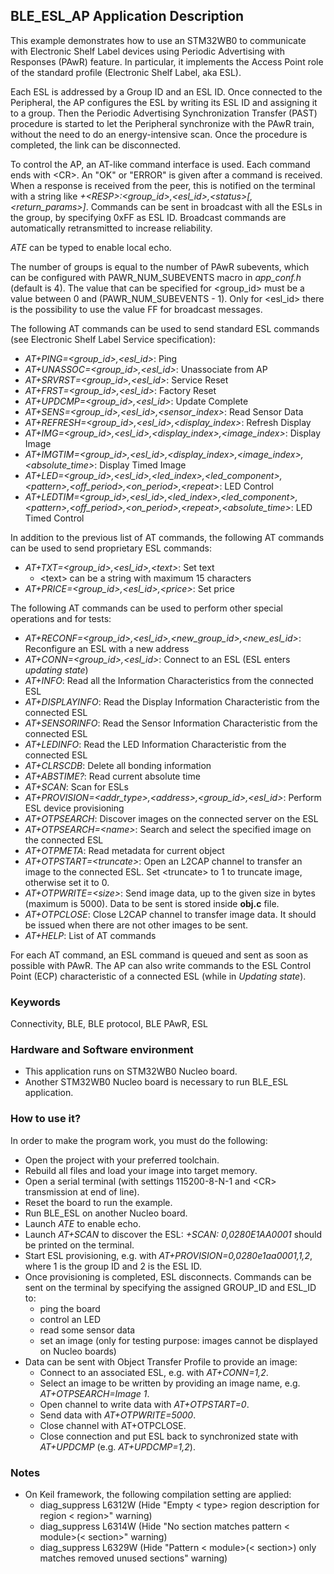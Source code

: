 ## __BLE_ESL_AP Application Description__

This example demonstrates how to use an STM32WB0 to communicate with Electronic Shelf Label devices using Periodic Advertising with Responses (PAwR) feature. 
In particular, it implements the Access Point role of the standard profile (Electronic Shelf Label, aka ESL).

Each ESL is addressed by a Group ID and an ESL ID. Once connected to the Peripheral, the AP configures the ESL by writing its ESL ID and assigning it to a group. Then the Periodic Advertising Synchronization Transfer (PAST) procedure is started to let the Peripheral synchronize with the PAwR train, without the need to do an energy-intensive scan.
Once the procedure is completed, the link can be disconnected.

To control the AP, an AT-like command interface is used.
Each command ends with \<CR\>. 
An "OK" or "ERROR" is given after a command is received. When a response is received from the peer, this is notified on the terminal with a string like 
*+\<RESP\>:\<group_id\>,\<esl_id\>,\<status\>\[,\<return_params\>\]*. 
Commands can be sent in broadcast with all the ESLs in the group, by specifying 0xFF as ESL ID. 
Broadcast commands are automatically retransmitted to increase reliability.

*ATE* can be typed to enable local echo.

The number of groups is equal to the number of PAwR subevents, which can be configured with PAWR_NUM_SUBEVENTS macro in *app_conf.h* (default is 4). The value that can be specified for \<group_id\> must be a value between 0 and (PAWR_NUM_SUBEVENTS - 1). Only for \<esl_id\> there is the possibility to use the value FF for broadcast messages.

The following AT commands can be used to send standard ESL commands (see Electronic Shelf Label Service specification):

- *AT+PING=\<group_id\>,\<esl_id\>*: Ping
- *AT+UNASSOC=\<group_id\>,\<esl_id\>*: Unassociate from AP
- *AT+SRVRST=\<group_id\>,\<esl_id\>*: Service Reset
- *AT+FRST=\<group_id\>,\<esl_id\>*: Factory Reset
- *AT+UPDCMP=\<group_id\>,\<esl_id\>*: Update Complete
- *AT+SENS=\<group_id\>,\<esl_id\>,\<sensor_index\>*: Read Sensor Data
- *AT+REFRESH=\<group_id\>,\<esl_id\>,\<display_index\>*: Refresh Display 
- *AT+IMG=\<group_id\>,\<esl_id\>,\<display_index\>,\<image_index\>*: Display Image
- *AT+IMGTIM=\<group_id\>,\<esl_id\>,\<display_index\>,\<image_index\>,\<absolute_time\>*: Display Timed Image
- *AT+LED=\<group_id\>,\<esl_id\>,\<led_index\>,\<led_component\>,\<pattern\>,\<off_period\>,\<on_period\>,\<repeat\>*: LED Control
- *AT+LEDTIM=\<group_id\>,\<esl_id\>,\<led_index\>,\<led_component\>,\<pattern\>,\<off_period\>,\<on_period\>,\<repeat\>,\<absolute_time\>*: LED Timed Control

In addition to the previous list of AT commands, the following AT commands can be used to send proprietary ESL commands:

- *AT+TXT=\<group_id\>,\<esl_id\>,\<text\>*: Set text
  - \<text\> can be a string with maximum 15 characters
- *AT+PRICE=\<group_id\>,\<esl_id\>,\<price\>*: Set price

The following AT commands can be used to perform other special operations and for tests:

- *AT+RECONF=\<group_id\>,\<esl_id\>,\<new_group_id\>,\<new_esl_id\>*: Reconfigure an ESL with a new address
- *AT+CONN=\<group_id\>,\<esl_id\>*: Connect to an ESL (ESL enters *updating state*) 
- *AT+INFO*: Read all the Information Characteristics from the connected ESL
- *AT+DISPLAYINFO*: Read the Display Information Characteristic from the connected ESL
- *AT+SENSORINFO*: Read the Sensor Information Characteristic from the connected ESL
- *AT+LEDINFO*: Read the LED Information Characteristic from the connected ESL
- *AT+CLRSCDB*: Delete all bonding information
- *AT+ABSTIME?*: Read current absolute time
- *AT+SCAN*: Scan for ESLs
- *AT+PROVISION=\<addr_type>,\<address>,\<group_id>,\<esl_id>*: Perform ESL device provisioning
- *AT+OTPSEARCH*: Discover images on the connected server on the ESL
- *AT+OTPSEARCH=\<name\>*: Search and select the specified image on the connected ESL
- *AT+OTPMETA*: Read metadata for current object
- *AT+OTPSTART=\<truncate\>*: Open an L2CAP channel to transfer an image to the connected ESL. Set \<truncate\> to 1 to truncate image, otherwise set it to 0.
- *AT+OTPWRITE=\<size\>*: Send image data, up to the given size in bytes (maximum is 5000). Data to be sent is stored inside **obj.c** file.
- *AT+OTPCLOSE*: Close L2CAP channel to transfer image data. It should be issued when there are not other images to be sent.
- *AT+HELP*: List of AT commands

For each AT command, an ESL command is queued and sent as soon as possible with PAwR. 
The AP can also write commands to the ESL Control Point (ECP) characteristic of a connected ESL (while in *Updating state*).

### __Keywords__

Connectivity, BLE, BLE protocol, BLE PAwR, ESL

### __Hardware and Software environment__

  - This application runs on STM32WB0 Nucleo board.
  - Another STM32WB0 Nucleo board is necessary to run BLE_ESL application.
    
### __How to use it?__

In order to make the program work, you must do the following:

 - Open the project with your preferred toolchain.
 - Rebuild all files and load your image into target memory.
 - Open a serial terminal (with settings 115200-8-N-1 and \<CR\> transmission at end of line).
 - Reset the board to run the example.
 - Run BLE_ESL on another Nucleo board.
 - Launch *ATE* to enable echo.
 - Launch *AT+SCAN* to discover the ESL: *+SCAN: 0,0280E1AA0001* should be printed on the terminal.
 - Start ESL provisioning, e.g. with *AT+PROVISION=0,0280e1aa0001,1,2*, where 1 is the group ID and 2 is the ESL ID.
 - Once provisioning is completed, ESL disconnects. Commands can be sent on the terminal by specifying the assigned GROUP_ID and ESL_ID to:
   - ping the board
   - control an LED
   - read some sensor data
   - set an image (only for testing purpose: images cannot be displayed on Nucleo boards)
 - Data can be sent with Object Transfer Profile to provide an image:
   - Connect to an associated ESL, e.g. with *AT+CONN=1,2*.
   - Select an image to be written by providing an image name, e.g. *AT+OTPSEARCH=Image 1*.
   - Open channel to write data with *AT+OTPSTART=0*.
   - Send data with *AT+OTPWRITE=5000*.
   - Close channel with AT+OTPCLOSE.
   - Close connection and put ESL back to synchronized state with *AT+UPDCMP* (e.g. *AT+UPDCMP=1,2*).

### __Notes__
                                            
 - On Keil framework, the following compilation setting are applied:
   - diag_suppress L6312W          (Hide "Empty < type> region description for region < region>" warning)
   - diag_suppress L6314W          (Hide "No section matches pattern < module>(< section>" warning)
   - diag_suppress L6329W          (Hide "Pattern < module>(< section>) only matches removed unused sections" warning)